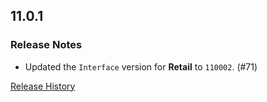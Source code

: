 ## 11.0.1

### Release Notes

- Updated the `Interface` version for **Retail** to `110002`. (#71)

[Release History](https://github.com/SFX-WoW/Masque_Caith/wiki/History)
